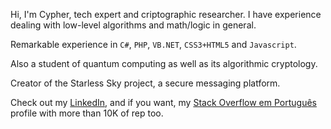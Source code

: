 Hi, I'm Cypher, tech expert and criptographic researcher. I have experience dealing with low-level algorithms and math/logic in general.

Remarkable experience in `C#`, `PHP`, `VB.NET`, `CSS3+HTML5` and `Javascript`.

Also a student of quantum computing as well as its algorithmic cryptology.

Creator of the Starless Sky project, a secure messaging platform.

Check out my [LinkedIn](https://www.linkedin.com/in/cypherpotato/), and if you want, my [Stack Overflow em Português](https://pt.stackoverflow.com/users/24529/cypherpotato) profile with more than 10K of rep too.
